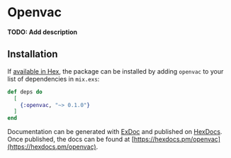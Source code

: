 # Openvac

**TODO: Add description**

## Installation

If [available in Hex](https://hex.pm/docs/publish), the package can be installed
by adding `openvac` to your list of dependencies in `mix.exs`:

```elixir
def deps do
  [
    {:openvac, "~> 0.1.0"}
  ]
end
```

Documentation can be generated with [ExDoc](https://github.com/elixir-lang/ex_doc)
and published on [HexDocs](https://hexdocs.pm). Once published, the docs can
be found at [https://hexdocs.pm/openvac](https://hexdocs.pm/openvac).

